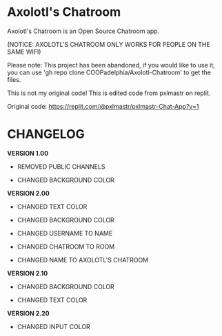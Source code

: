 # Axolotl's Chatroom
 Axolotl's Chatroom is an Open Source Chatroom app.

(NOTICE: AXOLOTL'S CHATROOM ONLY WORKS FOR PEOPLE ON THE SAME WIFI)

Please note: This project has been abandoned, if you would like to use it, you can use 'gh repo clone COOPadelphia/Axolotl-Chatroom' to get the files.

This is not my original code! This is edited code from pxlmastr on replit.

Original code: https://replit.com/@pxlmastr/pxlmastr-Chat-App?v=1





# **CHANGELOG**
**VERSION 1.00**
- REMOVED PUBLIC CHANNELS

- CHANGED BACKGROUND COLOR

**VERSION 2.00**

- CHANGED TEXT COLOR

- CHANGED BACKGROUND COLOR

- CHANGED USERNAME TO NAME

- CHANGED CHATROOM TO ROOM

- CHANGED NAME TO AXOLOTL'S CHATROOM

**VERSION 2.10**
- CHANGED BACKGROUND COLOR

- CHANGED TEXT COLOR

**VERSION 2.20**
- CHANGED INPUT COLOR
